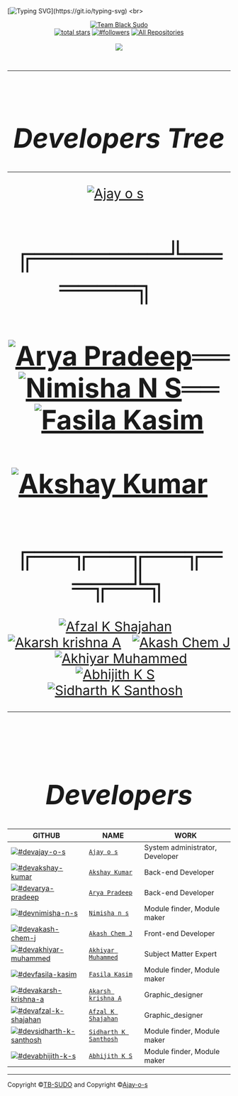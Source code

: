 [![Typing SVG](https://readme-typing-svg.herokuapp.com?color=%232DD309&size=28&lines=HI+Welcome+to;Team%20BLACK_SUDO;Nice+to+meet+you..!)](https://git.io/typing-svg)
<br>
<div align="center">

[![Team Black Sudo](https://github.com/TB-SUDO.png?size=200)](https://github.com/TB-SUDO) 
<br>
<a href="https://github.com/TB-SUDO?tab=repositories&sort=stargazers">
<img alt="total stars" title="Total stars on GitHub" src="https://custom-icon-badges.herokuapp.com/badge/dynamic/json?logo=star&color=55960c&labelColor=488207&label=Stars&style=for-the-badge&query=%24.stars&url=https://api.github-star-counter.workers.dev/user/TB-SUDO"/></a>
<a href="https://github.com/TB-SUDO?tab=followers">
<img alt="#followers" title="Follow me on Github" src="https://custom-icon-badges.herokuapp.com/github/followers/TB-SUDO?color=236ad3&labelColor=1155ba&style=for-the-badge&logo=person-add&label=Follow&logoColor=white"/></a>
<a href="https://github.com/TB-SUDO?tab=repositories&sort=stargazers"><img alt="All Repositories" title="All Repositories" src="https://custom-icon-badges.herokuapp.com/badge/-All%20Repos-2962FF?style=for-the-badge&logoColor=white&logo=repo"/></a>
</br></br>
<a href="https://github.com/TB-SUDO">
<img src="https://profile-counter.glitch.me/{Ajay-o-s}/count.svg"></a>
</div><br>

---
<br>


<div align="center" style="font-size:30px">

# ***Developers Tree***
---


<a href="https://github.com/Ajay-o-s"><img alt="Ajay o s" title="Ajay o s" src="https://github.com/Ajay-o-s.png?size=100"/></a>&#160;&#160;

# ╔═══════╩══════╗&#160;&#160;&#160;&#160;
# <a href="https://github.com/aryapradeep212"><img alt="Arya Pradeep" title="Arya Pradeep" src="https://github.com/aryapradeep212.png?size=100"/></a>══<a href="https://github.com/Nimisha-n-s"><img alt="Nimisha N S" title="Nimisha N S" src="https://github.com/Nimisha-n-s.png?size=100"/></a>══<a href="https://github.com/TB-SUDO"><img alt="Fasila Kasim" title="Fasila Kasim" src="https://github.com/TB-SUDO.png?size=100"/></a>&#160;&#160;&#160;&#160;&#160;&#160;&#160;&#160;&#160;&#160;<a href="https://github.com/akshay-011"><img alt="Akshay Kumar" title="Akshay Kumar" src="https://github.com/akshay-011.png?size=100"/></a>&#160;&#160;&#160;
# ╔══╦══╦══╦══╦═╩╗
<a href="https://github.com/afzalshaji18"><img alt="Afzal K Shajahan" title="Afzal K Shajahan" src="https://github.com/afzalshaji18.png?size=100"/></a>&#160;&#160;
<a href="https://github.com/akarsh-krishna"><img alt="Akarsh krishna A" title="Akarsh krishna A" src="https://github.com/akarsh-krishna.png?size=100"/></a>&#160;&#160;
<a href="https://github.com/ACJ007"><img alt="Akash Chem J" title="Akash Chem J" src="https://github.com/ACJ007.png?size=100"/></a>&#160;&#160;
<a href="https://github.com/AKHIYAAR"><img alt="Akhiyar Muhammed" title="Akhiyar Muhammed" src="https://github.com/AKHIYAAR.png?size=100"/></a>&#160;&#160;
<a href="https://github.com/TB-SUDO"><img alt="Abhijith K S" title="Abhijith K S" src="https://github.com/TB-SUDO.png?size=100"/></a>&#160;&#160;
<a href="https://github.com/TB-SUDO"><img alt="Sidharth K Santhosh" title="Sidharth K Santhosh" src="https://github.com/TB-SUDO.png?size=100"/></a>&#160;&#160;

----
<br>


# ***Developers***


|GITHUB|NAME|WORK|
| ----------------------                                                  | ---------------------------------                       | ----------- |
| [![#devajay-o-s](https://github.com/Ajay-o-s.png?size=100)](https://github.com/Ajay-o-s)               | [`Ajay o s`](https://github.com/Ajay-o-s)               | System administrator, Developer|
| [![#devakshay-kumar](https://github.com/akshay-011.png?size=100)](https://github.com/akshay-011)            | [`Akshay Kumar`](https://github.com/akshay-011)         | Back-end Developer|
| [![#devarya-pradeep](https://github.com/aryapradeep212.png?size=100)](https://github.com/aryapradeep212)            | [`Arya Pradeep`](https://github.com/aryapradeep212)            | Back-end Developer|
| [![#devnimisha-n-s](https://github.com/Nimisha-n-s.png?size=100)]()             | [`Nimisha n s`](https://github.com/Nimisha-n-s)             | Module finder, Module maker|
| [![#devakash-chem-j](https://github.com/ACJ007.png?size=100)](https://github.com/ACJ007)             | [`Akash Chem J`](https://github.com/ACJ007)             | Front-end Developer |
| [![#devakhiyar-muhammed](https://github.com/AKHIYAAR.png?size=100)](https://github.com/AKHIYAAR)        | [`Akhiyar Muhammed`](https://github.com/AKHIYAAR)        | Subject Matter Expert |
| [![#devfasila-kasim](https://github.com/TB-SUDO.png?size=100)](https://github.com/TB-SUDO)            | [`Fasila Kasim`](https://github.com/TB-SUDO)            | Module finder, Module maker|
| [![#devakarsh-krishna-a](https://github.com/akarsh-krishna.png?size=100)](https://github.com/akarsh-krishna) | [`Akarsh krishna A`](https://github.com/akarsh-krishna) | Graphic_designer |
| [![#devafzal-k-shajahan](https://github.com/afzalshaji18.png?size=100)](https://github.com/afzalshaji18)   | [`Afzal K Shajahan`](https://github.com/afzalshaji18)   | Graphic_designer |
| [![#devsidharth-k-santhosh](https://github.com/TB-SUDO.png?size=100)](https://github.com/TB-SUDO)     | [`Sidharth K Santhosh`](https://github.com/TB-SUDO)     | Module finder, Module maker|
| [![#devabhijith-k-s](https://github.com/TB-SUDO.png?size=100)](https://github.com/TB-SUDO)            | [`Abhijith K S`](https://github.com/TB-SUDO)            | Module finder, Module maker|

</div>

---


Copyright &copy;[TB-SUDO](https://github.com/TB-SUDO) and  Copyright &copy;[Ajay-o-s](https://github.com/Ajay-o-s)

